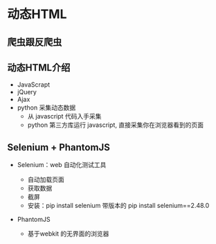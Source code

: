 # 动态HTML

## 爬虫跟反爬虫

## 动态HTML介绍
- JavaScrapt
- jQuery
- Ajax
- python 采集动态数据
  - 从 javascript 代码入手采集
  - python 第三方库运行 javascript, 直接采集你在浏览器看到的页面

## Selenium + PhantomJS
- Selenium：web 自动化测试工具
  - 自动加载页面
  - 获取数据
  - 截屏
  - 安装：pip install selenium   带版本的  pip install selenium==2.48.0

- PhantomJS
  - 基于webkit 的无界面的浏览器
